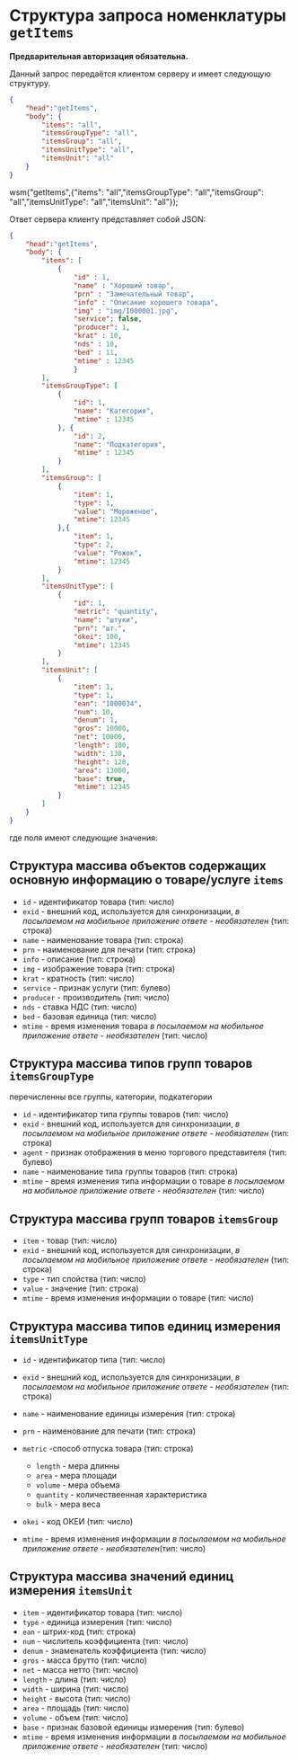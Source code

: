 # Структура запроса номенклатуры `getItems`

**Предварительная авторизация обязательна.**

Данный запрос передаётся клиентом серверу и имеет следующую структуру.

```json
{
    "head":"getItems",
    "body": {
        "items": "all",
        "itemsGroupType": "all",
        "itemsGroup": "all",
        "itemsUnitType": "all",
        "itemsUnit": "all"
    }
}
```
wsm("getItems",{"items": "all","itemsGroupType": "all","itemsGroup": "all","itemsUnitType": "all","itemsUnit": "all"});

Ответ сервера клиенту представляет собой JSON:

```json
{
    "head":"getItems",
    "body": {
        "items": [
            {
                "id" : 1,
                "name" : "Хороший товар",
                "prn" : "Замечательный товар",
                "info" : "Описание хорошего товара",
                "img" : "img/I000001.jpg",
                "service": false,
                "producer": 1,
                "krat" : 10,
                "nds" : 10,
                "bed" : 11,
                "mtime" : 12345
                }
        ],
        "itemsGroupType": [
            {
                "id": 1,
                "name": "Категория",
                "mtime" : 12345
            }, {
                "id": 2,
                "name": "Подкатегория",
                "mtime" : 12345                
            }
        ],
        "itemsGroup": [
            {
                "item": 1,
                "type": 1,
                "value": "Мороженое",
                "mtime": 12345
            },{
                "item": 1,
                "type": 2,
                "value": "Рожок",
                "mtime": 12345
            }
        ],
        "itemsUnitType": [
            {
                "id": 1,
                "metric": "quantity",
                "name": "штуки",
                "prn": "шт.",
                "okei": 100,
                "mtime": 12345
            }
        ],
        "itemsUnit": [
            {
                "item": 1,
                "type": 1,
                "ean": "1000034",
                "num": 10,
                "denum": 1,
                "gros": 10000,
                "net": 10000,
                "length": 100,
                "width": 130,
                "height": 120,
                "area": 13000,
                "base": true,
                "mtime": 12345
            }
        ]
    }
}
```

где поля имеют следующие значения:

## Структура массива объектов содержащих основную информацию о товаре/услуге `items`

- `id` - идентификатор товара (тип: число)
- `exid` - внешний код, используется для синхронизации, _в посылаемом на мобильное приложение ответе - необязателен_ (тип: строка)
- `name` - наименование товара (тип: строка)
- `prn` - наименование для печати (тип: строка)
- `info` - описание (тип: строка)
- `img` - изображение товара (тип: строка)
- `krat` - кратность (тип: число)
- `service` - признак услуги (тип: булево)
- `producer` - производитель (тип: число)
- `nds` - ставка НДС (тип: число)
- `bed` - базовая единица (тип: число)
- `mtime` - время изменения товара _в посылаемом на мобильное приложение ответе - необязателен_ (тип: число)

## Структура массива типов групп товаров `itemsGroupType`

перечисленны все группы, категории, подкатегории

- `id` - идентификатор типа группы товаров (тип: число)
- `exid` - внешний код, используется для синхронизации, _в посылаемом на мобильное приложение ответе - необязателен_ (тип: строка)
- `agent` - признак отображения в меню торгового представителя (тип: булево)
- `name` - наименование типа группы товаров (тип: строка)
- `mtime` - время изменения типа информации о товаре _в посылаемом на мобильное приложение ответе - необязателен_ (тип: число)

## Структура массива групп товаров `itemsGroup`

- `item` - товар (тип: число)
- `exid` - внешний код, используется для синхронизации, _в посылаемом на мобильное приложение ответе - необязателен_ (тип: строка)
- `type` - тип спойства (тип: число)
- `value` - значение (тип: строка)
- `mtime` - время изменения информации о товаре (тип: число)

## Структура массива типов единиц измерения `itemsUnitType`

- `id` - идентификатор типа (тип: число)
- `exid` - внешний код, используется для синхронизации, _в посылаемом на мобильное приложение ответе - необязателен_ (тип: строка)
- `name` - наименование единицы измерения (тип: строка)
- `prn` - наименование для печати (тип: строка)
- `metric` -способ отпуска товара (тип: строка)

  - `length` - мера длинны
  - `area` - мера площади
  - `volume` - мера объема
  - `quantity` - количествеенная характеристика
  - `bulk` - мера веса

- `okei` - код ОКЕИ (тип: число)

- `mtime` - время изменения информации _в посылаемом на мобильное приложение ответе - необязателен_(тип: число)

## Структура массива значений единиц измерения `itemsUnit`

- `item` - идентификатор товара (тип: число)
- `type` - единица измерения (тип: число)
- `ean` - штрих-код (тип: строка)
- `num` - числитель коэффициента (тип: число)
- `denum` - знаменатель коэффициента (тип: число)
- `gros` - масса брутто (тип: число)
- `net` - масса нетто (тип: число)
- `length` - длина (тип: число)
- `width` - ширина (тип: число)
- `height` - высота (тип: число)
- `area` - площадь (тип: число)
- `volume` - объем (тип: число)
- `base` - признак базовой единицы измерения (тип: булево)
- `mtime` - время изменения информации _в посылаемом на мобильное приложение ответе - необязателен_ (тип: число)
